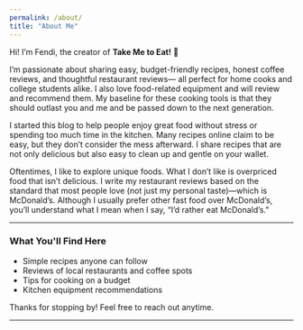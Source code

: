 ```yaml
---
permalink: /about/
title: "About Me"
---
```


Hi! I’m Fendi, the creator of **Take Me to Eat!** 🍴

I’m passionate about sharing easy, budget-friendly recipes, honest coffee reviews, and thoughtful restaurant reviews— all perfect for home cooks and college students alike.
I also love food-related equipment and will review and recommend them. My baseline for these cooking tools is that they should outlast you and me and be passed down to the next generation.

I started this blog to help people enjoy great food without stress or spending too much time in the kitchen. Many recipes online claim to be easy, but they don’t consider the mess afterward.
I share recipes that are not only delicious but also easy to clean up and gentle on your wallet.

Oftentimes, I like to explore unique foods. What I don’t like is overpriced food that isn’t delicious.
I write my restaurant reviews based on the standard that most people love (not just my personal taste)—which is McDonald’s. Although I usually prefer other fast food over McDonald’s, you’ll understand what I mean when I say, “I’d rather eat McDonald’s."

---

### What You'll Find Here

- Simple recipes anyone can follow  
- Reviews of local restaurants and coffee spots  
- Tips for cooking on a budget  
- Kitchen equipment recommendations

Thanks for stopping by! Feel free to reach out anytime.

---
